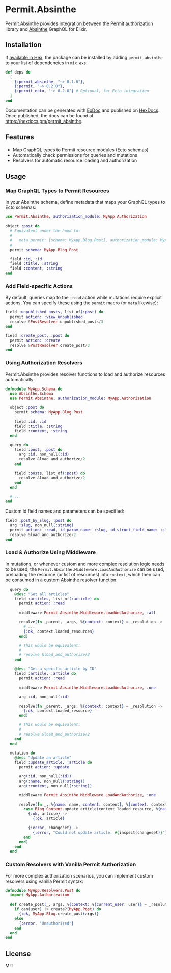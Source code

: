 # Permit.Absinthe

Permit.Absinthe provides integration between the [Permit](https://hexdocs.pm/permit) authorization library and [Absinthe](https://hexdocs.pm/absinthe) GraphQL for Elixir.

## Installation

If [available in Hex](https://hex.pm/docs/publish), the package can be installed
by adding `permit_absinthe` to your list of dependencies in `mix.exs`:

```elixir
def deps do
  [
    {:permit_absinthe, "~> 0.1.0"},
    {:permit, "~> 0.2.0"},
    {:permit_ecto, "~> 0.2.0"} # Optional, for Ecto integration
  ]
end
```

Documentation can be generated with [ExDoc](https://github.com/elixir-lang/ex_doc)
and published on [HexDocs](https://hexdocs.pm). Once published, the docs can
be found at <https://hexdocs.pm/permit_absinthe>.

## Features

- Map GraphQL types to Permit resource modules (Ecto schemas)
- Automatically check permissions for queries and mutations
- Resolvers for automatic resource loading and authorization

## Usage

### Map GraphQL Types to Permit Resources

In your Absinthe schema, define metadata that maps your GraphQL types to Ecto schemas:

```elixir
use Permit.Absinthe, authorization_module: MyApp.Authorization

object :post do
  # Equivalent under the hood to:
  #
  #   meta permit: [schema: MyApp.Blog.Post], authorization_module: MyApp.Authorization
  #
  permit schema: MyApp.Blog.Post

  field :id, :id
  field :title, :string
  field :content, :string
end
```

### Add Field-specific Actions

By default, queries map to the `:read` action while mutations require explicit actions. You can specify these using the `permit` macro (or `meta` likewise):

```elixir
field :unpublished_posts, list_of(:post) do
  permit action: :view_unpublished
  resolve &PostResolver.unpublished_posts/3
end

field :create_post, :post do
  permit action: :create
  resolve &PostResolver.create_post/3
end
```

### Using Authorization Resolvers

Permit.Absinthe provides resolver functions to load and authorize resources automatically:

```elixir
defmodule MyApp.Schema do
  use Absinthe.Schema
  use Permit.Absinthe, authorization_module: MyApp.Authorization

  object :post do
    permit schema: MyApp.Blog.Post

    field :id, :id
    field :title, :string
    field :content, :string
  end

  query do
    field :post, :post do
      arg :id, non_null(:id)
      resolve &load_and_authorize/2
    end

    field :posts, list_of(:post) do
      resolve &load_and_authorize/2
    end
  end

  # ...
end
```

Custom id field names and parameters can be specified:

```elixir
field :post_by_slug, :post do
  arg :slug, non_null(:string)
  permit action: :read, id_param_name: :slug, id_struct_field_name: :slug
  resolve &load_and_authorize/2
end
```

### Load & Authorize Using Middleware

In mutations, or whenever  custom and more complex resolution logic needs to be used, the `Permit.Absinthe.Middleware.LoadAndAuthorize` can be used, preloading the resource (or list of resources) into `context`, which then can be consumed in a custom Absinthe resolver function.

```elixir
  query do
    @desc "Get all articles"
    field :articles, list_of(:article) do
      permit action: :read

      middleware Permit.Absinthe.Middleware.LoadAndAuthorize, :all

      resolve(fn _parent, _args, %{context: context} = _resolution ->
        # ...
        {:ok, context.loaded_resources}
      end)

      # This would be equivalent:
      #
      # resolve &load_and_authorize/2
    end

    @desc "Get a specific article by ID"
    field :article, :article do
      permit action: :read

      middleware Permit.Absinthe.Middleware.LoadAndAuthorize, :one

      arg :id, non_null(:id)

      resolve(fn _parent, _args, %{context: context} = _resolution ->
        {:ok, context.loaded_resource}
      end)

      # This would be equivalent:
      #
      # resolve &load_and_authorize/2
    end
  end

  mutation do
    @desc "Update an article"
    field :update_article, :article do
      permit action: :update

      arg(:id, non_null(:id))
      arg(:name, non_null(:string))
      arg(:content, non_null(:string))

      middleware Permit.Absinthe.Middleware.LoadAndAuthorize, :one

      resolve(fn _, %{name: name, content: content}, %{context: context} ->
        case Blog.Content.update_article(context.loaded_resource, %{name: name, content: content}) do
          {:ok, article} ->
            {:ok, article}

          {:error, changeset} ->
            {:error, "Could not update article: #{inspect(changeset)}"}
        end
      end)
    end
  end
```

### Custom Resolvers with Vanilla Permit Authorization

For more complex authorization scenarios, you can implement custom resolvers using vanilla Permit syntax:

```elixir
defmodule MyApp.Resolvers.Post do
  import MyApp.Authorization

  def create_post(_, args, %{context: %{current_user: user}} = _resolution) do
    if can(user) |> create?(MyApp.Post) do
      {:ok, MyApp.Blog.create_post(args)}
    else
      {:error, "Unauthorized"}
    end
  end
end
```

## License

MIT

